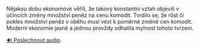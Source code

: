 
Nějakou dobu ekonomové věřili, že takový konstantní vztah objevili v účincích změny množství peněz na cenu komodit. Tvrdilo se, že růst či pokles množství peněz v oběhu musí vést k poměrné změně cen komodit. Moderní ekonomie jasně a jednou provždy odhalila mylnost tohoto tvrzení.

[🔊 Poslechnout audio](/data/7-paragraphs/audio/chapter_19/para_012-Njakou-dobu-ekonomov-vili-e-takov-konstantn.mp3)
